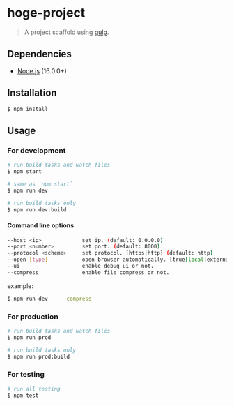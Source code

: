 # hoge-project

> A project scaffold using [gulp](http://gulpjs.com/).

## Dependencies

+ [Node.js](https://nodejs.org/) (16.0.0+)

## Installation

```sh
$ npm install
```

## Usage

### For development

```sh
# run build tasks and watch files
$ npm start

# same as `npm start`
$ npm run dev

# run build tasks only
$ npm run dev:build
```

#### Command line options

```sh
--host <ip>             set ip. (default: 0.0.0.0)
--port <number>         set port. (default: 8000)
--protocol <scheme>     set protocol. [https|http] (default: http)
--open [type]           open browser automatically. [true|local|external|ui|ui-external|false]
--ui                    enable debug ui or not.
--compress              enable file compress or not.
```

example:

```sh
$ npm run dev -- --compress
```

### For production

```sh
# run build tasks and watch files
$ npm run prod

# run build tasks only
$ npm run prod:build
```

### For testing

```sh
# run all testing
$ npm test
```
